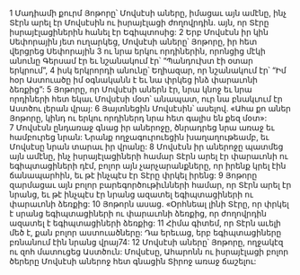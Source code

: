1 Մադիամի քուրմ Յոթորը՝ Մովսէսի աները, իմացաւ այն ամէնը, ինչ Տէրն արել էր Մովսէսին ու իսրայէլացի ժողովրդին. այն, որ Տէրը իսրայէլացիներին հանել էր Եգիպտոսից: 2 Երբ Մովսէսն իր կին Սեփորային յետ ուղարկեց, Մովսէսի աները՝ Յոթորը, իր հետ վերցրեց Սեփորային 3 ու նրա երկու որդիներին, որոնցից մէկի անունը Գերսամ էր եւ նշանակում էր՝ “Պանդուխտ էի օտար երկրում”, 4 իսկ երկրորդի անունը՝ Եղիազար, որ նշանակում էր՝ “Իմ հօր Աստուածը իմ օգնականն է եւ նա փրկեց ինձ փարաւոնի ձեռքից”: 5 Յոթորը, որ Մովսէսի աներն էր, նրա կնոջ եւ նրա որդիների հետ եկաւ Մովսէսի մօտ՝ անապատ, ուր նա բնակւում էր Աստծու լերան վրայ: 6 Յայտնեցին Մովսէսին՝ ասելով. «Ահա քո աներ Յոթորը, կինդ ու երկու որդիներդ նրա հետ գալիս են քեզ մօտ»: 7 Մովսէսն ընդառաջ գնաց իր աներոջը, ծնրադրեց նրա առաջ եւ համբուրեց նրան: Նրանք ողջագուրուեցին խաղաղութեամբ, եւ Մովսէսը նրան տարաւ իր վրանը: 8 Մովսէսն իր աներոջը պատմեց այն ամէնը, ինչ իսրայէլացիների համար Տէրն արել էր փարաւոնի ու եգիպտացիների դէմ, բոլոր այն չարչարանքները, որ իրենք կրել էին ճանապարհին, եւ թէ ինչպէս էր Տէրը փրկել իրենց: 9 Յոթորը զարմացաւ այն բոլոր բարեգործութիւնների համար, որ Տէրն արել էր նրանց, եւ թէ ինչպէս էր նրանց ազատել եգիպտացիների ու փարաւոնի ձեռքից: 10 Յոթորն ասաց. «Օրհնեալ լինի Տէրը, որ փրկել է սրանց եգիպտացիների ու փարաւոնի ձեռքից, որ ժողովրդին ազատել է եգիպտացիների ձեռքից: 11 Հիմա գիտեմ, որ Տէրն աւելի մեծ է, քան բոլոր աստուածները: Դա երեւաց, երբ եգիպտացիները բռնանում էին նրանց վրայ74: 12 Մովսէսի աները՝ Յոթորը, ողջակէզ ու զոհ մատուցեց Աստծուն: Մովսէսը, Ահարոնն ու իսրայէլացի բոլոր ծերերը Մովսէսի աներոջ հետ գնացին Տիրոջ առաջ ճաշելու:
